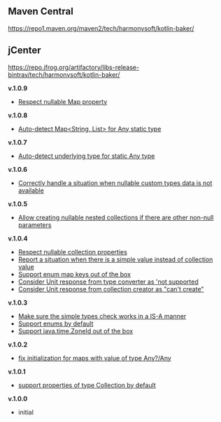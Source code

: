 ## Maven Central

https://repo1.maven.org/maven2/tech/harmonysoft/kotlin-baker/

## jCenter

https://repo.jfrog.org/artifactory/libs-release-bintray/tech/harmonysoft/kotlin-baker/

**v.1.0.9**
* [Respect nullable Map property](https://github.com/denis-zhdanov/kotlin-baker/issues/43)

**v.1.0.8**
* [Auto-detect Map<String, List<String>> for Any static type](https://github.com/denis-zhdanov/kotlin-baker/issues/19)

**v.1.0.7**
* [Auto-detect underlying type for static Any type](https://github.com/denis-zhdanov/kotlin-baker/issues/18)

**v.1.0.6**
* [Correctly handle a situation when nullable custom types data is not available](https://github.com/denis-zhdanov/kotlin-baker/issues/16)

**v.1.0.5**
* [Allow creating nullable nested collections if there are other non-null parameters](https://github.com/denis-zhdanov/kotlin-baker/issues/14)

**v.1.0.4**

* [Respect nullable collection properties](https://github.com/denis-zhdanov/kotlin-baker/issues/9)
* [Report a situation when there is a simple value instead of collection value](https://github.com/denis-zhdanov/kotlin-baker/issues/10)
* [Support enum map keys out of the box](https://github.com/denis-zhdanov/kotlin-baker/issues/11)
* [Consider Unit response from type converter as 'not supported](https://github.com/denis-zhdanov/kotlin-baker/issues/12)
* [Consider Unit response from collection creator as "can't create"](https://github.com/denis-zhdanov/kotlin-baker/issues/13)

**v.1.0.3**

* [Make sure the simple types check works in a IS-A manner](https://github.com/denis-zhdanov/kotlin-baker/issues/6)
* [Support enums by default](https://github.com/denis-zhdanov/kotlin-baker/issues/7)
* [Support java.time.ZoneId out of the box](https://github.com/denis-zhdanov/kotlin-baker/issues/8)

**v.1.0.2**

* [fix initialization for maps with value of type Any?/Any](https://github.com/denis-zhdanov/kotlin-baker/issues/5)

 **v.1.0.1**
 
 * [support properties of type Collection by default](https://github.com/denis-zhdanov/kotlin-baker/issues/4)
 
 **v.1.0.0**
 
 * initial